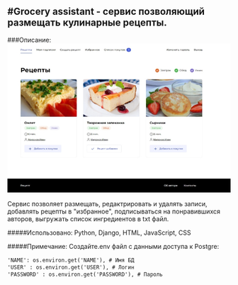 #Grocery assistant - сервис позволяющий размещать кулинарные рецепты.
---

###Описание:
![Фото](https://github.com/miron-git/Grocery-assistant/raw/master/GroceryAssistant/recipe/static/images/GrAs1.jpg)


Сервис позволяет размещать, редактрировать и удалять записи, добавлять рецепты в "избранное", подписываться на понравившихся авторов, выгружать список ингредиентов в txt файл.



#####Использовано:
Python, Django, HTML, JavaScript, CSS

#####Примечание:
Создайте.env файл с данными доступа к Postgre:
~~~
'NAME': os.environ.get('NAME'), # Имя БД
'USER' : os.environ.get('USER'), # Логин
'PASSWORD' : os.environ.get('PASSWORD'), # Пароль
~~~

